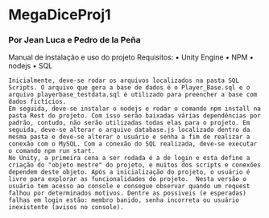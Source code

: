 # MegaDiceProj1
### Por Jean Luca e Pedro de la Peña

Manual de instalação e uso do projeto
Requisitos:
•	Unity Engine
•	NPM
•	nodejs
•	SQL 

	Inicialmente, deve-se rodar os arquivos localizados na pasta SQL Scripts. O arquivo que gera a base de dados é o Player_Base.sql e o arquivo playerbase_testdata.sql é utilizado para preencher a base com dados fictícios. 
	Em seguida, deve-se instalar o nodejs e rodar o comando npm install na pasta Rest do projeto. Com isso serão baixadas várias dependências por padrão, contudo, não serão utilizadas todas elas para o projeto. Em seguida, deve-se alterar o arquivo database.js localizado dentro da mesma pasta e deve-se alterar o usuário e senha a fim de realizar a conexão com o MySQL. Com a conexão do SQL realizada, deve-se executar o comando npm run start.
	No Unity, a primeira cena a ser rodada é a de login e esta define a criação do "objeto mestre" do projeto, e muitos dos scripts e conexões dependem deste objeto. Após a inicialização do projeto, o usuário é livre para explorar as funcionalidades do projeto.  Nesta versão o usuário tem acesso ao console e consegue observar quando um request falhou por determinados motivos. Dentre as possiveis (e esperadas) falhas em login estão: membro banido, senha incorreta ou usuário inexistente (avisos no console). 
